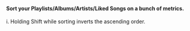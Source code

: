 #### Sort your Playlists/Albums/Artists/Liked Songs on a bunch of metrics.

i. Holding Shift while sorting inverts the ascending order.
